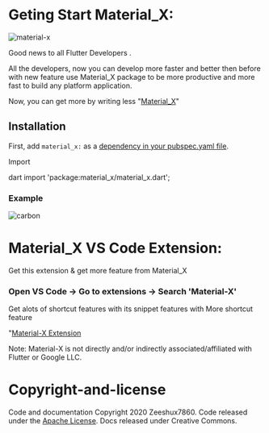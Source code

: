 # Geting Start Material_X:
 

![material-x](https://user-images.githubusercontent.com/45489310/84867226-7143ae80-b098-11ea-93f4-a817e5c49dca.png)

Good news to all Flutter Developers .

All the developers,  now you can develop  more  faster and better then before with new feature use Material_X package to be more productive and more fast to build  any platform application.

Now, you can get more by writing less "[Material_X](https://pub.dev/packages/material_x)"

## Installation

First, add `material_x:` as a [dependency in your pubspec.yaml file](https://pub.dev/packages/material_x).

Import

dart
import 'package:material_x/material_x.dart';

### Example

![carbon](https://user-images.githubusercontent.com/45489310/84996757-52621c80-b16b-11ea-9096-f3f58bd72858.png)

# Material_X VS Code Extension:

Get this extension & get more feature from Material_X

### Open VS Code -> Go to extensions -> Search 'Material-X'

Get alots of shortcut features with its snippet features
with More shortcut feature 

"[Material-X Extension](https://pub.dev/packages/material_x)

Note: Material-X is not directly and/or indirectly associated/affiliated with Flutter or Google LLC. 

# Copyright-and-license 

Code and documentation Copyright 2020 Zeeshux7860. Code released under the [Apache License](https://creativecommons.org/licenses/by/3.0/). Docs released under Creative Commons.